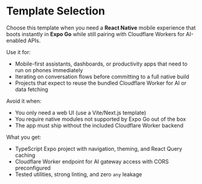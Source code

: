 # Template Selection

Choose this template when you need a **React Native** mobile experience that boots instantly in **Expo Go** while still pairing with Cloudflare Workers for AI-enabled APIs.

Use it for:
- Mobile-first assistants, dashboards, or productivity apps that need to run on phones immediately
- Iterating on conversation flows before committing to a full native build
- Projects that expect to reuse the bundled Cloudflare Worker for AI or data fetching

Avoid it when:
- You only need a web UI (use a Vite/Next.js template)
- You require native modules not supported by Expo Go out of the box
- The app must ship without the included Cloudflare Worker backend

What you get:
- TypeScript Expo project with navigation, theming, and React Query caching
- Cloudflare Worker endpoint for AI gateway access with CORS preconfigured
- Tested utilities, strong linting, and zero `any` leakage

